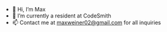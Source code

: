- 👋 Hi, I’m Max
- 🌱 I’m currently a resident at CodeSmith
- 📫 Contact me at maxweiner02@gmail.com for all inquiries

<!---
maxweiner02/maxweiner02 is a ✨ special ✨ repository because its `README.md` (this file) appears on your GitHub profile.
You can click the Preview link to take a look at your changes.
--->
